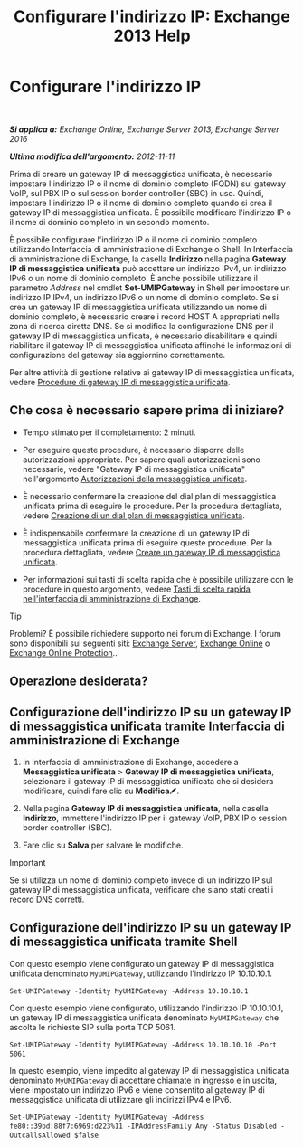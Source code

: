 ﻿---
title: "Configurare l'indirizzo IP: Exchange 2013 Help"
TOCTitle: Configurare l'indirizzo IP
ms:assetid: 100541c1-2297-4c46-9602-b304736541a8
ms:mtpsurl: https://technet.microsoft.com/it-it/library/Bb266940(v=EXCHG.150)
ms:contentKeyID: 50480059
ms.date: 05/22/2018
mtps_version: v=EXCHG.150
ms.translationtype: MT
---

# Configurare l'indirizzo IP

 

_**Si applica a:** Exchange Online, Exchange Server 2013, Exchange Server 2016_

_**Ultima modifica dell'argomento:** 2012-11-11_

Prima di creare un gateway IP di messaggistica unificata, è necessario impostare l'indirizzo IP o il nome di dominio completo (FQDN) sul gateway VoIP, sul PBX IP o sul session border controller (SBC) in uso. Quindi, impostare l'indirizzo IP o il nome di dominio completo quando si crea il gateway IP di messaggistica unificata. È possibile modificare l'indirizzo IP o il nome di dominio completo in un secondo momento.

È possibile configurare l'indirizzo IP o il nome di dominio completo utilizzando Interfaccia di amministrazione di Exchange o Shell. In Interfaccia di amministrazione di Exchange, la casella **Indirizzo** nella pagina **Gateway IP di messaggistica unificata** può accettare un indirizzo IPv4, un indirizzo IPv6 o un nome di dominio completo. È anche possibile utilizzare il parametro *Address* nel cmdlet **Set-UMIPGateway** in Shell per impostare un indirizzo IP IPv4, un indirizzo IPv6 o un nome di dominio completo. Se si crea un gateway IP di messaggistica unificata utilizzando un nome di dominio completo, è necessario creare i record HOST A appropriati nella zona di ricerca diretta DNS. Se si modifica la configurazione DNS per il gateway IP di messaggistica unificata, è necessario disabilitare e quindi riabilitare il gateway IP di messaggistica unificata affinché le informazioni di configurazione del gateway sia aggiornino correttamente.

Per altre attività di gestione relative ai gateway IP di messaggistica unificata, vedere [Procedure di gateway IP di messaggistica unificata](um-ip-gateway-procedures-exchange-2013-help.md).

## Che cosa è necessario sapere prima di iniziare?

  - Tempo stimato per il completamento: 2 minuti.

  - Per eseguire queste procedure, è necessario disporre delle autorizzazioni appropriate. Per sapere quali autorizzazioni sono necessarie, vedere "Gateway IP di messaggistica unificata" nell'argomento [Autorizzazioni della messaggistica unificate](unified-messaging-permissions-exchange-2013-help.md).

  - È necessario confermare la creazione del dial plan di messaggistica unificata prima di eseguire le procedure. Per la procedura dettagliata, vedere [Creazione di un dial plan di messaggistica unificata](create-a-um-dial-plan-exchange-2013-help.md).

  - È indispensabile confermare la creazione di un gateway IP di messaggistica unificata prima di eseguire queste procedure. Per la procedura dettagliata, vedere [Creare un gateway IP di messaggistica unificata](create-a-um-ip-gateway-exchange-2013-help.md).

  - Per informazioni sui tasti di scelta rapida che è possibile utilizzare con le procedure in questo argomento, vedere [Tasti di scelta rapida nell'interfaccia di amministrazione di Exchange](keyboard-shortcuts-in-the-exchange-admin-center-exchange-online-protection-help.md).


> [!TIP]
> Problemi? È possibile richiedere supporto nei forum di Exchange. I forum sono disponibili sui seguenti siti: <A href="https://go.microsoft.com/fwlink/p/?linkid=60612">Exchange Server</A>, <A href="https://go.microsoft.com/fwlink/p/?linkid=267542">Exchange Online</A> o <A href="https://go.microsoft.com/fwlink/p/?linkid=285351">Exchange Online Protection</A>..



## Operazione desiderata?

## Configurazione dell'indirizzo IP su un gateway IP di messaggistica unificata tramite Interfaccia di amministrazione di Exchange

1.  In Interfaccia di amministrazione di Exchange, accedere a **Messaggistica unificata** \> **Gateway IP di messaggistica unificata**, selezionare il gateway IP di messaggistica unificata che si desidera modificare, quindi fare clic su **Modifica**![Icona Modifica](images/JJ218640.6f53ccb2-1f13-4c02-bea0-30690e6ea71d(EXCHG.150).gif "Icona Modifica").

2.  Nella pagina **Gateway IP di messaggistica unificata**, nella casella **Indirizzo**, immettere l'indirizzo IP per il gateway VoIP, PBX IP o session border controller (SBC).

3.  Fare clic su **Salva** per salvare le modifiche.


> [!IMPORTANT]
> Se si utilizza un nome di dominio completo invece di un indirizzo IP sul gateway IP di messaggistica unificata, verificare che siano stati creati i record DNS corretti.



## Configurazione dell'indirizzo IP su un gateway IP di messaggistica unificata tramite Shell

Con questo esempio viene configurato un gateway IP di messaggistica unificata denominato `MyUMIPGateway`, utilizzando l'indirizzo IP 10.10.10.1.

    Set-UMIPGateway -Identity MyUMIPGateway -Address 10.10.10.1

Con questo esempio viene configurato, utilizzando l'indirizzo IP 10.10.10.1, un gateway IP di messaggistica unificata denominato `MyUMIPGateway` che ascolta le richieste SIP sulla porta TCP 5061.

    Set-UMIPGateway -Identity MyUMIPGateway -Address 10.10.10.10 -Port 5061

In questo esempio, viene impedito al gateway IP di messaggistica unificata denominato `MyUMIPGateway` di accettare chiamate in ingresso e in uscita, viene impostato un indirizzo IPv6 e viene consentito al gateway IP di messaggistica unificata di utilizzare gli indirizzi IPv4 e IPv6.

    Set-UMIPGateway -Identity MyUMIPGateway -Address fe80::39bd:88f7:6969:d223%11 -IPAddressFamily Any -Status Disabled -OutcallsAllowed $false

